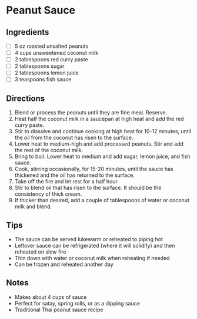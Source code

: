 # Peanut Sauce

## Ingredients
- [ ] 5 oz roasted unsalted peanuts
- [ ] 4 cups unsweetened coconut milk
- [ ] 2 tablespoons red curry paste
- [ ] 2 tablespoons sugar
- [ ] 2 tablespoons lemon juice
- [ ] 3 teaspoons fish sauce

## Directions
1. Blend or process the peanuts until they are fine meal. Reserve.
2. Heat half the coconut milk in a saucepan at high heat and add the red curry paste.
3. Stir to dissolve and continue cooking at high heat for 10-12 minutes, until the oil from the coconut has risen to the surface.
4. Lower heat to medium-high and add processed peanuts. Stir and add the rest of the coconut milk.
5. Bring to boil. Lower heat to medium and add sugar, lemon juice, and fish sauce.
6. Cook, stirring occasionally, for 15-20 minutes, until the sauce has thickened and the oil has returned to the surface.
7. Take off the fire and let rest for a half hour.
8. Stir to blend oil that has risen to the surface. It should be the consistency of thick cream.
9. If thicker than desired, add a couple of tablespoons of water or coconut milk and blend.

## Tips
- The sauce can be served lukewarm or reheated to piping hot
- Leftover sauce can be refrigerated (where it will solidify) and then reheated on slow fire
- Thin down with water or coconut milk when reheating if needed
- Can be frozen and reheated another day

## Notes
- Makes about 4 cups of sauce
- Perfect for satay, spring rolls, or as a dipping sauce
- Traditional Thai peanut sauce recipe